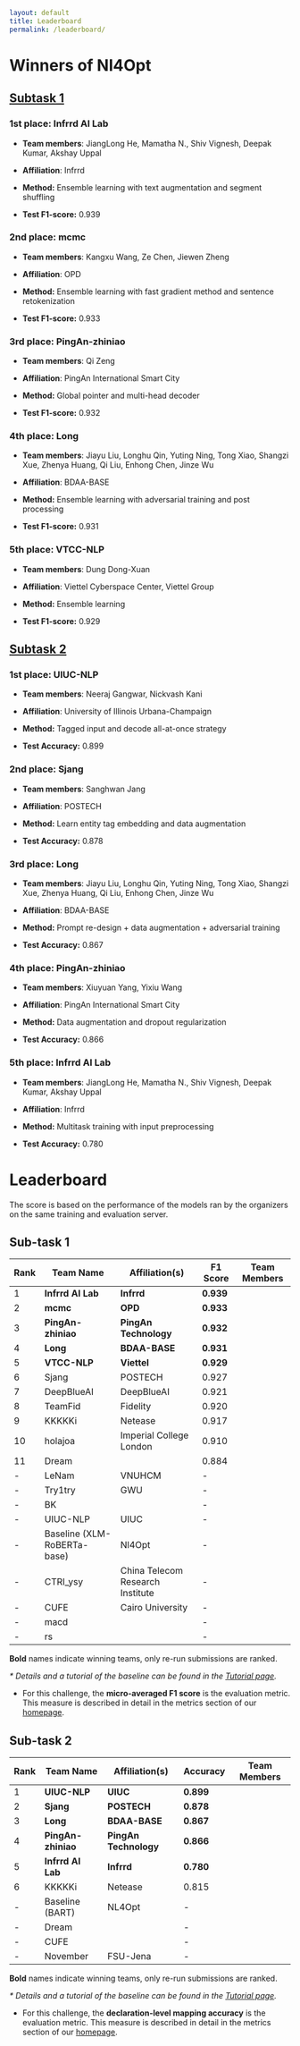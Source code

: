```yaml
layout: default
title: Leaderboard
permalink: /leaderboard/
```

# Winners of Nl4Opt

## <u>Subtask 1</u>

### 1st place: Infrrd AI Lab

- **Team members**: JiangLong He, Mamatha N., Shiv Vignesh, Deepak Kumar, Akshay Uppal

- **Affiliation**: Infrrd

- **Method:** Ensemble learning with text augmentation and segment shuffling

- **Test F1-score:** 0.939

### 2nd place: mcmc

- **Team members**: Kangxu Wang, Ze Chen, Jiewen Zheng

- **Affiliation**: OPD

- **Method:** Ensemble learning with fast gradient method and sentence retokenization

- **Test F1-score:** 0.933

### 3rd place: PingAn-zhiniao

- **Team members**: Qi Zeng

- **Affiliation**: PingAn International Smart City

- **Method:** Global pointer and multi-head decoder

- **Test F1-score:** 0.932

### 4th place: Long

- **Team members**: Jiayu Liu, Longhu Qin, Yuting Ning, Tong Xiao, Shangzi Xue, Zhenya Huang, Qi Liu, Enhong Chen, Jinze Wu

- **Affiliation**: BDAA-BASE

- **Method:** Ensemble learning with adversarial training and post processing

- **Test F1-score:** 0.931

### 5th place: VTCC-NLP

- **Team members**: Dung Dong-Xuan

- **Affiliation**: Viettel Cyberspace Center, Viettel Group

- **Method:** Ensemble learning

- **Test F1-score:** 0.929

## <u>Subtask 2</u>

### 1st place: UIUC-NLP

- **Team members**: Neeraj Gangwar, Nickvash Kani

- **Affiliation**: University of Illinois Urbana-Champaign

- **Method:** Tagged input and decode all-at-once strategy

- **Test Accuracy:** 0.899

### 2nd place: Sjang

- **Team members**: Sanghwan Jang

- **Affiliation**: POSTECH

- **Method:** Learn entity tag embedding and data augmentation

- **Test Accuracy:** 0.878

### 3rd place: Long

- **Team members**: Jiayu Liu, Longhu Qin, Yuting Ning, Tong Xiao, Shangzi Xue, Zhenya Huang, Qi Liu, Enhong Chen, Jinze Wu

- **Affiliation**: BDAA-BASE

- **Method:** Prompt re-design + data augmentation + adversarial training

- **Test Accuracy:** 0.867

### 4th place: PingAn-zhiniao

- **Team members**: Xiuyuan Yang, Yixiu Wang

- **Affiliation**: PingAn International Smart City

- **Method:** Data augmentation and dropout regularization

- **Test Accuracy:** 0.866

### 5th place: Infrrd AI Lab

- **Team members**: JiangLong He, Mamatha N., Shiv Vignesh, Deepak Kumar, Akshay Uppal

- **Affiliation**: Infrrd

- **Method:** Multitask training with input preprocessing

- **Test Accuracy:** 0.780

# Leaderboard

The score is based on the performance of the models ran by the organizers on the same training and evaluation server.

## Sub-task 1

| Rank | Team Name                   | Affiliation(s)                   | F1 Score  | Team Members |
| ---- | --------------------------- | -------------------------------- | --------- | ------------ |
| 1    | **Infrrd AI Lab**           | **Infrrd**                       | **0.939** |              |
| 2    | **mcmc**                    | **OPD**                          | **0.933** |              |
| 3    | **PingAn-zhiniao**          | **PingAn Technology**            | **0.932** |              |
| 4    | **Long**                    | **BDAA-BASE**                    | **0.931** |              |
| 5    | **VTCC-NLP**                | **Viettel**                      | **0.929** |              |
| 6    | Sjang                       | POSTECH                          | 0.927     |              |
| 7    | DeepBlueAI                  | DeepBlueAI                       | 0.921     |              |
| 8    | TeamFid                     | Fidelity                         | 0.920     |              |
| 9    | KKKKKi                      | Netease                          | 0.917     |              |
| 10   | holajoa                     | Imperial College London          | 0.910     |              |
| 11   | Dream                       |                                  | 0.884     |              |
| -    | LeNam                       | VNUHCM                           | -         |              |
| -    | Try1try                     | GWU                              | -         |              |
| -    | BK                          |                                  | -         |              |
| -    | UIUC-NLP                    | UIUC                             | -         |              |
| -    | Baseline (XLM-RoBERTa-base) | Nl4Opt                           | -         |              |
| -    | CTRI_ysy                    | China Telecom Research Institute | -         |              |
| -    | CUFE                        | Cairo University                 | -         |              |
| -    | macd                        |                                  | -         |              |
| -    | rs                          |                                  | -         |              |

**Bold** names indicate winning teams, only re-run submissions are ranked.

*\* Details and a tutorial of the baseline can be found in the [Tutorial page](https://nl4opt.github.io/tutorial/).*

- For this challenge, the **micro-averaged F1 score** is the evaluation metric. This measure is described in detail in the metrics section of our [homepage](https://nl4opt.github.io/).

## Sub-task 2

| Rank | Team Name          | Affiliation(s)        | Accuracy  | Team Members |
| ---- | ------------------ | --------------------- | --------- | ------------ |
| 1    | **UIUC-NLP**       | **UIUC**              | **0.899** |              |
| 2    | **Sjang**          | **POSTECH**           | **0.878** |              |
| 3    | **Long**           | **BDAA-BASE**         | **0.867** |              |
| 4    | **PingAn-zhiniao** | **PingAn Technology** | **0.866** |              |
| 5    | **Infrrd AI Lab**  | **Infrrd**            | **0.780** |              |
| 6    | KKKKKi             | Netease               | 0.815     |              |
| -    | Baseline (BART)    | NL4Opt                | -         |              |
| -    | Dream              |                       | -         |              |
| -    | CUFE               |                       | -         |              |
| -    | November           | FSU-Jena              | -         |              |

**Bold** names indicate winning teams, only re-run submissions are ranked.

*\* Details and a tutorial of the baseline can be found in the [Tutorial page](https://nl4opt.github.io/tutorial/).*

- For this challenge, the **declaration-level mapping accuracy** is the evaluation metric. This measure is described in detail in the metrics section of our [homepage](https://nl4opt.github.io/).
